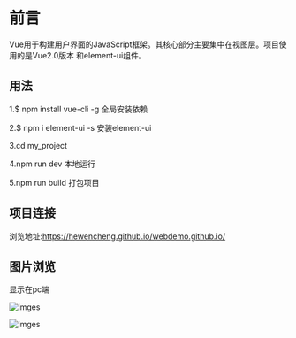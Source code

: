 # 前言

Vue用于构建用户界面的JavaScript框架。其核心部分主要集中在视图层。项目使用的是Vue2.0版本
和element-ui组件。



## 用法

1.$ npm install vue-cli -g 全局安装依赖

2.$ npm i element-ui -s 安装element-ui

3.cd my_project

4.npm run dev 本地运行

5.npm run build 打包项目



## 项目连接

浏览地址:https://hewencheng.github.io/webdemo.github.io/


## 图片浏览

显示在pc端

![imges](https://hewencheng.github.io/web_Analysis.github.io/img/Browse2.png)



![imges](https://hewencheng.github.io/web_Analysis.github.io/img/Browse.png)

